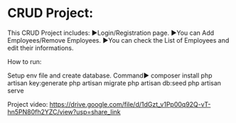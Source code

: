 # CRUD Project:

This CRUD Project includes:
▶Login/Registration page.
▶You can Add Employees/Remove Employees.
▶You can check the List of Employees and edit their informations.

How to run:

Setup env file and create database.
Command▶
composer install
php artisan key:generate
php artisan migrate 
php artisan db:seed
php artisan serve

Project video:
https://drive.google.com/file/d/1dGzt_v1Pp00q92Q-vT-hn5PN80fh2YZC/view?usp=share_link
